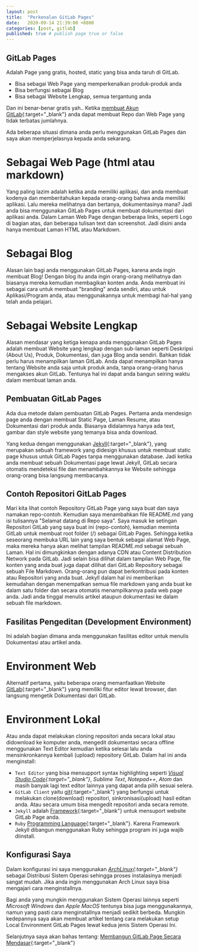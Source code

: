 ```yaml
---
layout: post
title:  "Perkenalan GitLab Pages"
date:   2020-09-14 21:39:00 +0800
categories: [post, gitlab]
published: true # publish page true or false
---
```


## GitLab Pages

Adalah Page yang gratis, hosted, static yang bisa anda taruh di GitLab.
- Bisa sebagai Web Page yang memperkenalkan produk-produk anda
- Bisa berfungsi sebagai Blog
- Bisa sebagai Website Lengkap, semua tergantung anda

Dan ini benar-benar gratis yah..
Ketika [membuat Akun GitLab](https://gitlab.com/users/sign_up){:target="_blank"} anda dapat membuat Repo dan Web Page yang tidak terbatas jumlahnya.

Ada beberapa situasi dimana anda perlu menggunakan GitLab Pages dan saya akan memperjelasnya kepada anda sekarang.

# Sebagai Web Page (html atau markdown)
Yang paling lazim adalah ketika anda memiliki aplikasi, dan anda membuat kodenya dan memberitahukan kepada orang-orang bahwa anda memiliki aplikasi. Lalu mereka melihatnya dan bertanya, dokumentasinya mana? Jadi anda bisa menggunakan GitLab Pages untuk membuat dokumentasi dari aplikasi anda.
Dalam Laman Web Page dengan beberapa links, seperti Logo di bagian atas, dan beberapa tulisan text dan screenshot.
Jadi disini anda hanya membuat Laman HTML atau Markdown.

# Sebagai Blog
Alasan lain bagi anda menggunakan GitLab Pages, karena anda ingin membuat Blog! Dengan blog itu anda ingin orang-orang melihatnya dan biasanya mereka kemudian membagikan konten anda.
Anda membuat ini sebagai cara untuk membuat "branding" anda sendiri, atau untuk Aplikasi/Program anda, atau menggunakannya untuk membagi hal-hal yang telah anda pelajari.

# Sebagai Website Lengkap
Alasan mendasar yang ketiga kenapa anda menggunakan GitLab Pages adalah membuat Website yang lengkap dengan sub-laman seperti Deskripsi (About Us), Produk, Dokumentasi, dan juga Blog anda sendiri.
Bahkan tidak perlu harus menampilkan laman GitLab. Anda dapat menampilkan hanya tentang Website anda saja untuk produk anda, tanpa orang-orang harus mengakses akun GitLab. Tentunya hal ini dapat anda bangun seiring waktu dalam membuat laman anda.

## Pembuatan GitLab Pages
Ada dua metode dalam pembuatan GitLab Pages.
Pertama anda mendesign page anda dengan membuat Static Page, Laman Resume, atau Dokumentasi dari produk anda. Biasanya didalamnya hanya ada text, gambar dan style website yang temanya bisa anda download.

Yang kedua dengan menggunakan [Jekyll](https://jekyllrb.com "Website Jekyll"){:target="_blank"}, yang merupakan sebuah framework yang didesign khusus untuk membuat static page khusus untuk GitLab Pages tanpa menggunakan database. Jadi ketika anda membuat sebuah Dokumentasi page lewat Jekyll, GitLab secara otomatis mendeteksi file dan menambahkannya ke Website sehingga orang-orang bisa langsung membacanya.

## Contoh Repositori GitLab Pages
Mari kita lihat contoh Repository GitLab Page yang saya buat dan saya namakan repo-contoh. Kemudian saya menambahkan file README.md yang isi tulisannya "Selamat datang di Repo saya".
Saya masuk ke setingan Repositori GitLab yang saya buat ini (repo-contoh), kemudian meminta GitLab untuk membuat root folder (/) sebagai GitLab Pages. Sehingga ketika seseorang membuka URL lain yang saya bentuk sebagai alamat Web Page, maka mereka hanya akan melihat tampilan README.md sebagai sebuah Laman.
Hal ini dimungkinkan dengan adanya CDN atau Content Distribution Network pada GitLab. Jadi selain bisa dilihat dalam tampilan Web Page, file konten yang anda buat juga dapat dilihat dari GitLab Repository sebagai sebuah File Markdown. Orang-orang pun dapat berkontribusi pada konten atau Repositori yang anda buat.
Jekyll dalam hal ini memberikan kemudahan dengan menempatkan semua file markdown yang anda buat ke dalam satu folder dan secara otomatis menampilkannya pada web page anda. Jadi anda tinggal menulis artikel ataupun dokumentasi ke dalam sebuah file markdown.

## Fasilitas Pengeditan (Development Environment)
Ini adalah bagian dimana anda menggunakan fasilitas editor untuk menulis Dokumentasi atau artikel anda.

# Environment Web
Alternatif pertama, yaitu beberapa orang memanfaatkan Website [GitLab](https://GitLab.com){:target="_blank"} yang memiliki fitur editor lewat browser, dan langsung mengetik Dokumentasi dari GitLab.

# Environment Lokal
Atau anda dapat melakukan cloning repositori anda secara lokal atau didownload ke komputer anda, mengedit dokumentasi secara offline menggunakan Text Editor kemudian ketika selesai lalu anda mensinkronkannya kembali (upload) repository GitLab. Dalam hal ini anda menginstall:
- `Text Editor` yang bisa mensupport syntax highlighting seperti *[Visual Studio Code](https://code.visualstudio.com "VSCode Website"){:target="_blank"}*, *Sublime Text*, *Notepad++*, *Atom* dan masih banyak lagi text editor lainnya yang dapat anda pilih sesuai selera.
- `GitLab Client` yaitu [git](https://git-scm.com/downloads "Git Website"){:target="_blank"} yang berfungsi untuk melakukan clone(download) repositori, sinkronisasi(upload) hasil editan anda. Atau secara umum bisa mengedit repositori anda secara remote.
- `Jekyll` adalah [Framework](https://jekyllrb.com "Jekyll Framework"){:target="_blank"}  untuk mensuport website GitLab Page anda.
- `Ruby` [Programming Language](https://www.ruby-lang.org/en/ "Ruby Website"){:target="_blank"}. Karena Framework Jekyll dibangun menggunakan Ruby sehingga program ini juga wajib diinstall.

## Konfigurasi Saya
Dalam konfigurasi ini saya menggunakan *[ArchLinux](https://www.archlinux.org "ArchLinux Website"){:target="_blank"}* sebagai Distribusi Sistem Operasi sehingga proses instalasinya menjadi sangat mudah. Jika anda ingin menggunakan Arch Linux saya bisa mengajari cara menginstallnya.

Bagi anda yang mungkin menggunakan Sistem Operasi lainnya seperti *Microsoft Windows* dan *Apple MacOS* tentunya bisa juga menggunakannya, namun yang pasti cara menginstallnya menjadi sedikit berbeda. Mungkin kedepannya saya akan membuat artikel tentang cara melakukan setup Local Environment GitLab Pages lewat kedua jenis Sistem Operasi Ini.

Selanjutnya saya akan bahas tentang: [Membangun GitLab Page Secara Mendasar](# "Tutor 2 - Membangun GitLab Page Secara Mendasar"){:target="_blank"}